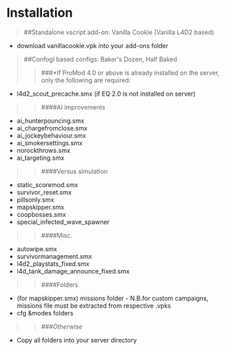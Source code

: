 # Installation  
>##Standalone vscript add-on: Vanilla Cookie (Vanilla L4D2 based)  
 * download vanillacookie.vpk into your add-ons folder 

>##Confogl based configs: Baker's Dozen, Half Baked   
>>###*If ProMod 4.0 or above is already installed on the server, only the following are required:    
 * l4d2_scout_precache.smx (if EQ 2.0 is not installed on server)   

>>####AI improvements  
>>
 * ai_hunterpouncing.smx  
 * ai_chargefromclose.smx  
 * ai_jockeybehaviour.smx  
 * ai_smokersettings.smx  
 * norockthrows.smx  
 * ai_targeting.smx  

>>####Versus simulation
>>
 * static_scoremod.smx
 * survivor_reset.smx
 * pillsonly.smx
 * mapskipper.smx
 * coopbosses.smx
 * special_infected_wave_spawner

>>####Misc.
>>
 * autowipe.smx
 * survivormanagement.smx
 * l4d2_playstats_fixed.smx  
 * l4d_tank_damage_announce_fixed.smx  
 
>>####Folders
>>
 * (for mapskipper.smx) missions folder - N.B.for custom campaigns, missions file must be extracted from respective .vpks 
 * cfg &modes folders 

>>###*Otherwise*  
 * Copy all folders into your server directory    


